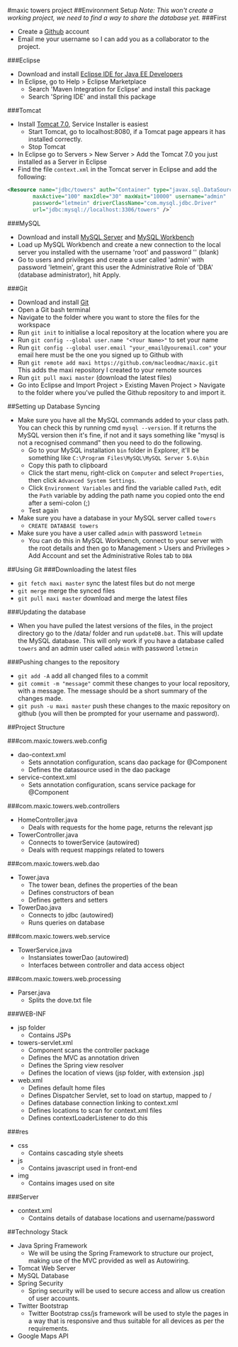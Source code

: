 #maxic towers project
##Environment Setup
*Note: This won't create a working project, we need to find a way to share the database yet.*
###First
* Create a [Github](https://github.com) account
* Email me your username so I can add you as a collaborator to the project.

###Eclipse
* Download and install [Eclipse IDE for Java EE Developers](https://eclipse.org/downloads/packages/release/Luna/SR1A)
* In Eclipse, go to Help > Eclipse Marketplace
  * Search 'Maven Integration for Eclipse' and install this package
  * Search 'Spring IDE' and install this package

###Tomcat
* Install [Tomcat 7.0](http://tomcat.apache.org/download-70.cgi), Service Installer is easiest
  * Start Tomcat, go to localhost:8080, if a Tomcat page appears it has installed correctly.
  * Stop Tomcat
* In Eclipse go to Servers > New Server > Add the Tomcat 7.0 you just installed as a Server in Eclipse
* Find the file `context.xml` in the Tomcat server in Eclipse and add the following:

```xml
<Resource name="jdbc/towers" auth="Container" type="javax.sql.DataSource"
        maxActive="100" maxIdle="30" maxWait="10000" username="admin"
        password="letmein" driverClassName="com.mysql.jdbc.Driver"
        url="jdbc:mysql://localhost:3306/towers" />`
```
###MySQL
* Download and install [MySQL Server](http://dev.mysql.com/downloads/mysql/) and [MySQL Workbench](http://dev.mysql.com/downloads/workbench/)
* Load up MySQL Workbench and create a new connection to the local server you installed with the username 'root' and password '' (blank)
* Go to users and privileges and create a user called 'admin' with password 'letmein', grant this user the Administrative Role of 'DBA' (database administrator), hit Apply.

###Git
* Download and install [Git](http://git-scm.com/)
* Open a Git bash terminal
* Navigate to the folder where you want to store the files for the workspace
* Run `git init` to initialise a local repository at the location where you are
* Run `git config --global user.name "<Your Name>"` to set your name
* Run `git config --global user.email "your_email@youremail.com"` your email here must be the one you signed up to Github with
* Run `git remote add maxi https://github.com/macleodmac/maxic.git` This adds the maxi repository I created to your remote sources
* Run `git pull maxi master` (download the latest files)
* Go into Eclipse and Import Project > Existing Maven Project > Navigate to the folder where you've pulled the Github repository to and import it.

##Setting up Database Syncing
* Make sure you have all the MySQL commands added to your class path. You can check this by running cmd `mysql --version`. If it returns the MySQL version then it's fine, if not and it says something like "mysql is not a recognised command" then you need to do the following.
  * Go to your MySQL installation `bin` folder in Explorer, it'll be something like `C:\Program Files\MySQL\MySQL Server 5.6\bin`
  * Copy this path to clipboard
  * Click the start menu, right-click on `Computer` and select `Properties`, then click `Advanced System Settings`.
  * Click `Environment Variables` and find the variable called `Path`, edit the `Path` variable by adding the path name you copied onto the end after a semi-colon (;)
  * Test again
* Make sure you have a database in your MySQL server called `towers`
  * `CREATE DATABASE towers`
* Make sure you have a user called `admin` with password `letmein`
  * You can do this in MySQL Workbench, connect to your server with the root details and then go to Management > Users and Privileges > Add Account and set the Administrative Roles tab to `DBA`

##Using Git
###Downloading the latest files
* `git fetch maxi master` sync the latest files but do not merge
* `git merge` merge the synced files
* `git pull maxi master` download and merge the latest files

###Updating the database
* When you have pulled the latest versions of the files, in the project directory go to the /data/ folder and run `updateDB.bat`. This will update the MySQL database. This will only work if you have a database called `towers` and an admin user called `admin` with password `letmein`

###Pushing changes to the repository
* `git add -A` add all changed files to a commit
* `git commit -m "message"` commit these changes to your local repository, with a message. The message should be a short summary of the changes made.
* `git push -u maxi master` push these changes to the maxic repository on github (you will then be prompted for your username and password).

##Project Structure

###com.maxic.towers.web.config
* dao-context.xml
  * Sets annotation configuration, scans dao package for @Component
  * Defines the datasource used in the dao package
* service-context.xml
  * Sets annotation configuration, scans service package for @Component
  
###com.maxic.towers.web.controllers
* HomeController.java
  * Deals with requests for the home page, returns the relevant jsp
* TowerController.java
  * Connects to towerService (autowired)
  * Deals with request mappings related to towers

###com.maxic.towers.web.dao
* Tower.java
  * The tower bean, defines the properties of the bean
  * Defines constructors of bean
  * Defines getters and setters
* TowerDao.java
  * Connects to jdbc (autowired)
  * Runs queries on database

###com.maxic.towers.web.service
* TowerService.java
  * Instansiates towerDao (autowired)
  * Interfaces between controller and data access object

###com.maxic.towers.web.processing
* Parser.java
  * Splits the dove.txt file
  
###WEB-INF
* jsp folder
  * Contains JSPs
* towers-servlet.xml
  * Component scans the controller package
  * Defines the MVC as annotation driven
  * Defines the Spring view resolver
  * Defines the location of views (jsp folder, with extension .jsp)
* web.xml
  * Defines default home files
  * Defines Dispatcher Servlet, set to load on startup, mapped to /
  * Defines database connection linking to context.xml
  * Defines locations to scan for context.xml files
  * Defines contextLoaderListener to do this
  
###res
* css
  * Contains cascading style sheets
* js
  * Contains javascript used in front-end
* img
  * Contains images used on site
  
###Server
* context.xml
  * Contains details of database locations and username/password
  
##Technology Stack
* Java Spring Framework
  * We will be using the Spring Framework to structure our project, making use of the MVC provided as well as Autowiring.
* Tomcat Web Server
* MySQL Database
* Spring Security
  * Spring security will be used to secure access and allow us creation of user accounts.
* Twitter Bootstrap
  * Twitter Bootstrap css/js framework will be used to style the pages in a way that is responsive and thus suitable for all devices as per the requirements.
* Google Maps API




 




